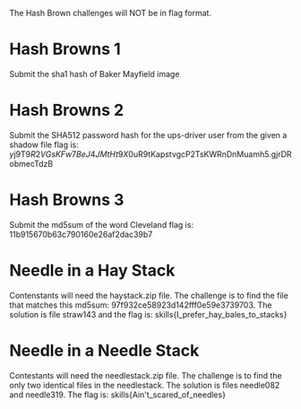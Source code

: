 The Hash Brown challenges will NOT be in flag format. 
# Hash Browns 1
Submit the sha1 hash of Baker Mayfield image
# Hash Browns 2
Submit the SHA512 password hash for the ups-driver user from the given a shadow file
flag is: $y$j9T$9R2VGsKFw7BeJ4JMtHt9X0$uR9tKapstvgcP2TsKWRnDnMuamh5.gjrDRobmecTdzB
# Hash Browns 3
Submit the md5sum of the word Cleveland
flag is: 11b915670b63c790160e26af2dac39b7
# Needle in a Hay Stack
Contenstants will need the haystack.zip file. The challenge is to find the file that matches this md5sum: 97f932ce58923d142fff0e59e3739703. The solution is file straw143 and the flag is: skills{I_prefer_hay_bales_to_stacks}
# Needle in a Needle Stack
Contestants will need the needlestack.zip file. The challenge is to find the only two identical files in the needlestack. The solution is files needle082 and needle319. The flag is: skills{Ain't_scared_of_needles}





